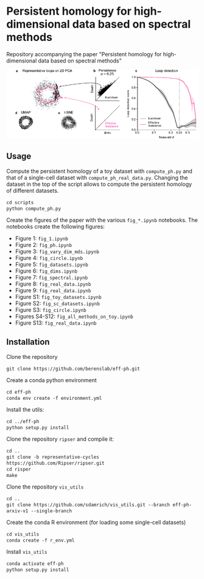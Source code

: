 # Persistent homology for high-dimensional data based on spectral methods
Repository accompanying the paper "Persistent homology for high-dimensional data based on spectral methods"

<img width="600" alt="PH with Effective resistance vs Euclidean distance on Circle" src="/figures/fig_1.png">

## Usage
Compute the persistent homology of a toy dataset with `compute_ph.py` and that of a single-cell dataset with `compute_ph_real_data.py`.
Changing the dataset in the top of the script allows to compute the persistent homology of different datasets.
```
cd scripts
python compute_ph.py
```

Create the figures of the paper with the various `fig_*.ipynb` notebooks. The notebooks create the following figures:
- Figure 1: `fig_1.ipynb`
- Figure 2: `fig_ph.ipynb`
- Figure 3: `fig_vary_dim_mds.ipynb`
- Figure 4: `fig_circle.ipynb`
- Figure 5: `fig_datasets.ipynb`
- Figure 6: `fig_dims.ipynb`
- Figure 7: `fig_spectral.ipynb`
- Figure 8: `fig_real_data.ipynb`
- Figure 9: `fig_real_data.ipynb`
- Figure S1: `fig_toy_datasets.ipynb`
- Figure S2: `fig_sc_datasets.ipynb`
- Figure S3: `fig_circle.ipynb`
- Figures S4-S12: `fig_all_methods_on_toy.ipynb`
- Figure S13: `fig_real_data.ipynb`


## Installation
Clone the repository
```
git clone https://github.com/berenslab/eff-ph.git
```

Create a conda python environment
```
cd eff-ph
conda env create -f environment.yml
```

Install the utils:
```
cd ../eff-ph
python setup.py install
```

Clone the repository `ripser` and compile it:
```
cd ..
git clone -b representative-cycles https://github.com/Ripser/ripser.git
cd risper
make
``` 


Clone the repository `vis_utils`
```
cd ..
git clone https://github.com/sdamrich/vis_utils.git --branch eff-ph-arxiv-v1 --single-branch
```

Create the conda R environment (for loading some single-cell datasets)
```
cd vis_utils
conda create -f r_env.yml
```

Install `vis_utils`
```
conda activate eff-ph
python setup.py install
```



